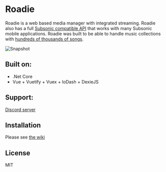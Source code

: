 Roadie
======

Roadie is a web based media manager with integrated streaming. Roadie also has a full [Subsonic compatible API](http://www.subsonic.org/pages/apps.jsp) that works with many Subsonic mobile applications. Roadie was built to be able to handle music collections with [hundreds of thousands of songs](http://www.redferret.net/?page_id=38781).

![Snapshot](https://raw.githubusercontent.com/sphildreth/roadie-vuejs/master/roadie-vuejs_snapshot_01.jpg)

Built on:
---------
* .Net Core
* Vue + Vuetify + Vuex + loDash + DexieJS

Support:
------------
[Discord server](https://discord.gg/pZyznJN)

Installation
------------
Please see [the wiki](https://github.com/sphildreth/roadie-vuejs/wiki)

License
-------
MIT

